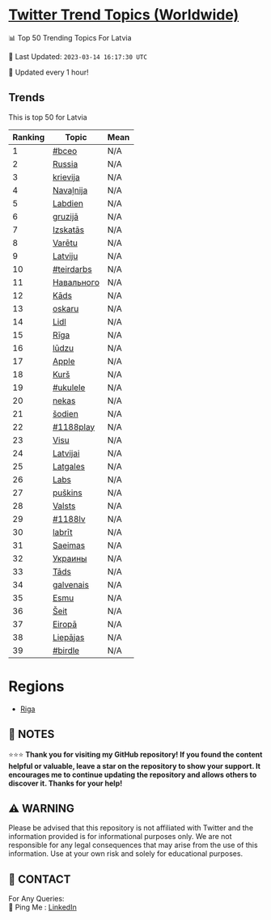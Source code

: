 [Twitter Trend Topics (Worldwide)](https://github.com/ErcinDedeoglu/Twitter-Trend-Topics)
==========


📊 Top 50 Trending Topics For Latvia

📆 Last Updated: `2023-03-14 16:17:30 UTC`

🔧 Updated every 1 hour!


## Trends

This is top 50 for Latvia

| Ranking | Topic | Mean |
| ------- | ------------ | ------------ |
| 1 | [#bceo](http://twitter.com/search?q=%23bceo) | N/A |
| 2 | [Russia](http://twitter.com/search?q=Russia) | N/A |
| 3 | [krievija](http://twitter.com/search?q=krievija) | N/A |
| 4 | [Navaļnija](http://twitter.com/search?q=Nava%c4%bcnija) | N/A |
| 5 | [Labdien](http://twitter.com/search?q=Labdien) | N/A |
| 6 | [gruzijā](http://twitter.com/search?q=gruzij%c4%81) | N/A |
| 7 | [Izskatās](http://twitter.com/search?q=Izskat%c4%81s) | N/A |
| 8 | [Varētu](http://twitter.com/search?q=Var%c4%93tu) | N/A |
| 9 | [Latviju](http://twitter.com/search?q=Latviju) | N/A |
| 10 | [#teirdarbs](http://twitter.com/search?q=%23teirdarbs) | N/A |
| 11 | [Навального](http://twitter.com/search?q=%d0%9d%d0%b0%d0%b2%d0%b0%d0%bb%d1%8c%d0%bd%d0%be%d0%b3%d0%be) | N/A |
| 12 | [Kāds](http://twitter.com/search?q=K%c4%81ds) | N/A |
| 13 | [oskaru](http://twitter.com/search?q=oskaru) | N/A |
| 14 | [Lidl](http://twitter.com/search?q=Lidl) | N/A |
| 15 | [Rīga](http://twitter.com/search?q=R%c4%abga) | N/A |
| 16 | [lūdzu](http://twitter.com/search?q=l%c5%abdzu) | N/A |
| 17 | [Apple](http://twitter.com/search?q=Apple) | N/A |
| 18 | [Kurš](http://twitter.com/search?q=Kur%c5%a1) | N/A |
| 19 | [#ukulele](http://twitter.com/search?q=%23ukulele) | N/A |
| 20 | [nekas](http://twitter.com/search?q=nekas) | N/A |
| 21 | [šodien](http://twitter.com/search?q=%c5%a1odien) | N/A |
| 22 | [#1188play](http://twitter.com/search?q=%231188play) | N/A |
| 23 | [Visu](http://twitter.com/search?q=Visu) | N/A |
| 24 | [Latvijai](http://twitter.com/search?q=Latvijai) | N/A |
| 25 | [Latgales](http://twitter.com/search?q=Latgales) | N/A |
| 26 | [Labs](http://twitter.com/search?q=Labs) | N/A |
| 27 | [puškins](http://twitter.com/search?q=pu%c5%a1kins) | N/A |
| 28 | [Valsts](http://twitter.com/search?q=Valsts) | N/A |
| 29 | [#1188lv](http://twitter.com/search?q=%231188lv) | N/A |
| 30 | [labrīt](http://twitter.com/search?q=labr%c4%abt) | N/A |
| 31 | [Saeimas](http://twitter.com/search?q=Saeimas) | N/A |
| 32 | [Украины](http://twitter.com/search?q=%d0%a3%d0%ba%d1%80%d0%b0%d0%b8%d0%bd%d1%8b) | N/A |
| 33 | [Tāds](http://twitter.com/search?q=T%c4%81ds) | N/A |
| 34 | [galvenais](http://twitter.com/search?q=galvenais) | N/A |
| 35 | [Esmu](http://twitter.com/search?q=Esmu) | N/A |
| 36 | [Šeit](http://twitter.com/search?q=%c5%a0eit) | N/A |
| 37 | [Eiropā](http://twitter.com/search?q=Eirop%c4%81) | N/A |
| 38 | [Liepājas](http://twitter.com/search?q=Liep%c4%81jas) | N/A |
| 39 | [#birdle](http://twitter.com/search?q=%23birdle) | N/A |



# Regions

* [Riga](</Latvia/Riga.md>)



## 📝 NOTES

⭐⭐⭐ **Thank you for visiting my GitHub repository! If you found the content helpful or valuable, leave a star on the repository to show your support. It encourages me to continue updating the repository and allows others to discover it. Thanks for your help!**


## ⚠️ WARNING

Please be advised that this repository is not affiliated with Twitter and the information provided is for informational purposes only. We are not responsible for any legal consequences that may arise from the use of this information. Use at your own risk and solely for educational purposes.


## 📨 CONTACT

 For Any Queries:  
            🏓 Ping Me : [LinkedIn](https://www.linkedin.com/in/ercindedeoglu/)
